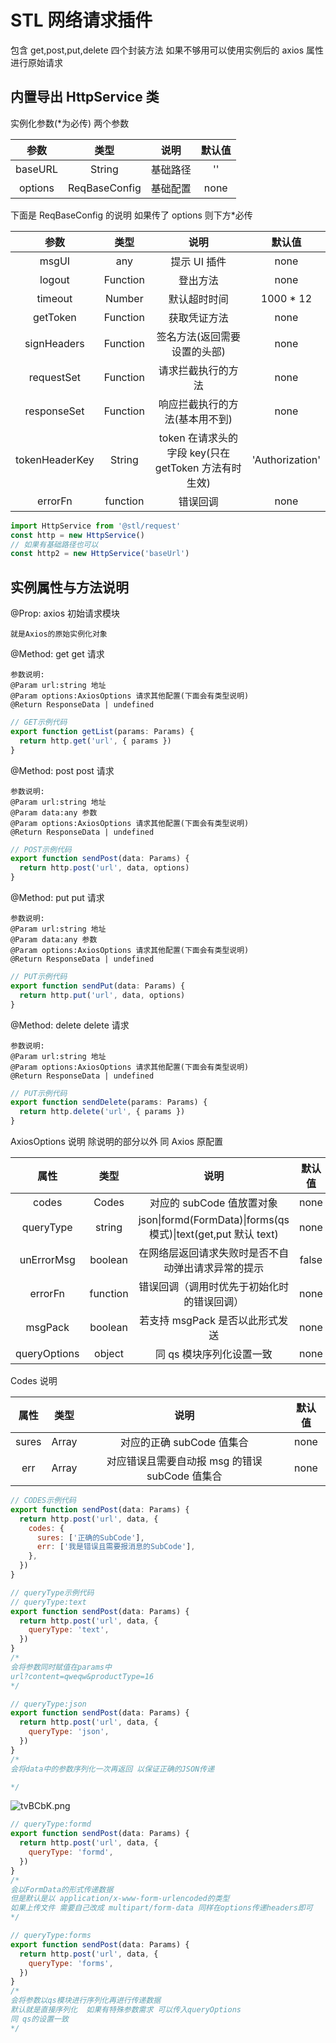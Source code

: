# STL 网络请求插件

包含 get,post,put,delete 四个封装方法
如果不够用可以使用实例后的 axios 属性进行原始请求

## 内置导出 HttpService 类

实例化参数(\*为必传) 两个参数

|  参数   |     类型      |   说明   | 默认值 |
| :-----: | :-----------: | :------: | :----: |
| baseURL |    String     | 基础路径 |   ''   |
| options | ReqBaseConfig | 基础配置 |  none  |

下面是 ReqBaseConfig 的说明 如果传了 options 则下方\*必传

|      参数      |   类型   |                         说明                         |     默认值      |
| :------------: | :------: | :--------------------------------------------------: | :-------------: |
|     msgUI      |   any    |                     提示 UI 插件                     |      none       |
|     logout     | Function |                       登出方法                       |      none       |
|    timeout     |  Number  |                     默认超时时间                     |   1000 \* 12    |
|    getToken    | Function |                     获取凭证方法                     |      none       |
|  signHeaders   | Function |             签名方法(返回需要设置的头部)             |      none       |
|   requestSet   | Function |                  请求拦截执行的方法                  |      none       |
|  responseSet   | Function |            响应拦截执行的方法(基本用不到)            |      none       |
| tokenHeaderKey |  String  | token 在请求头的字段 key(只在 getToken 方法有时生效) | 'Authorization' |
|    errorFn     | function |                       错误回调                       |      none       |

```js
import HttpService from '@stl/request'
const http = new HttpService()
// 如果有基础路径也可以
const http2 = new HttpService('baseUrl')
```

## 实例属性与方法说明

@Prop: axios 初始请求模块

```
就是Axios的原始实例化对象
```

@Method: get get 请求

```
参数说明:
@Param url:string 地址
@Param options:AxiosOptions 请求其他配置(下面会有类型说明)
@Return ResponseData | undefined
```

```js
// GET示例代码
export function getList(params: Params) {
  return http.get('url', { params })
}
```

@Method: post post 请求

```
参数说明:
@Param url:string 地址
@Param data:any 参数
@Param options:AxiosOptions 请求其他配置(下面会有类型说明)
@Return ResponseData | undefined
```

```js
// POST示例代码
export function sendPost(data: Params) {
  return http.post('url', data, options)
}
```

@Method: put put 请求

```
参数说明:
@Param url:string 地址
@Param data:any 参数
@Param options:AxiosOptions 请求其他配置(下面会有类型说明)
@Return ResponseData | undefined
```

```js
// PUT示例代码
export function sendPut(data: Params) {
  return http.put('url', data, options)
}
```

@Method: delete delete 请求

```
参数说明:
@Param url:string 地址
@Param options:AxiosOptions 请求其他配置(下面会有类型说明)
@Return ResponseData | undefined
```

```js
// PUT示例代码
export function sendDelete(params: Params) {
  return http.delete('url', { params })
}
```

AxiosOptions 说明 除说明的部分以外 同 Axios 原配置

|     属性     |   类型   |                                    说明                                    | 默认值 |
| :----------: | :------: | :------------------------------------------------------------------------: | :----: |
|    codes     |  Codes   |                         对应的 subCode 值放置对象                          |  none  |
|  queryType   |  string  | json&#124;formd(FormData)&#124;forms(qs 模式)&#124;text(get,put 默认 text) |  none  |
|  unErrorMsg  | boolean  |             在网络层返回请求失败时是否不自动弹出请求异常的提示             | false  |
|   errorFn    | function |                 错误回调（调用时优先于初始化时的错误回调）                 |  none  |
|   msgPack    | boolean  |                      若支持 msgPack 是否以此形式发送                       |  none  |
| queryOptions |  object  |                          同 qs 模块序列化设置一致                          |  none  |

Codes 说明

| 属性  |     类型      |                      说明                      | 默认值 |
| :---: | :-----------: | :--------------------------------------------: | :----: |
| sures | Array<String> |           对应的正确 subCode 值集合            |  none  |
|  err  | Array<String> | 对应错误且需要自动报 msg 的错误 subCode 值集合 |  none  |

```js
// CODES示例代码
export function sendPost(data: Params) {
  return http.post('url', data, {
    codes: {
      sures: ['正确的SubCode'],
      err: ['我是错误且需要报消息的SubCode'],
    },
  })
}
```

```js
// queryType示例代码
// queryType:text
export function sendPost(data: Params) {
  return http.post('url', data, {
    queryType: 'text',
  })
}
/*
会将参数同时赋值在params中
url?content=qweqw&productType=16
*/
```

```js
// queryType:json
export function sendPost(data: Params) {
  return http.post('url', data, {
    queryType: 'json',
  })
}
/*
会将data中的参数序列化一次再返回 以保证正确的JSON传递

*/
```

![tvBCbK.png](https://t1.picb.cc/uploads/2020/07/27/tvBCbK.png)

```js
// queryType:formd
export function sendPost(data: Params) {
  return http.post('url', data, {
    queryType: 'formd',
  })
}
/*
会以FormData的形式传递数据
但是默认是以 application/x-www-form-urlencoded的类型
如果上传文件 需要自己改成 multipart/form-data 同样在options传递headers即可
*/
```

```js
// queryType:forms
export function sendPost(data: Params) {
  return http.post('url', data, {
    queryType: 'forms',
  })
}
/*
会将参数以qs模块进行序列化再进行传递数据
默认就是直接序列化  如果有特殊参数需求 可以传入queryOptions
同 qs的设置一致
*/
```
